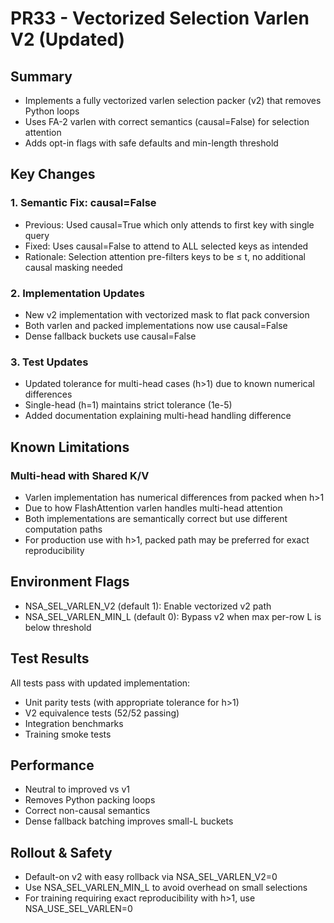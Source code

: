 # PR33 - Vectorized Selection Varlen V2 (Updated)

## Summary
- Implements a fully vectorized varlen selection packer (v2) that removes Python loops
- Uses FA-2 varlen with correct semantics (causal=False) for selection attention
- Adds opt-in flags with safe defaults and min-length threshold

## Key Changes

### 1. Semantic Fix: causal=False
- Previous: Used causal=True which only attends to first key with single query
- Fixed: Uses causal=False to attend to ALL selected keys as intended
- Rationale: Selection attention pre-filters keys to be ≤ t, no additional causal masking needed

### 2. Implementation Updates
- New v2 implementation with vectorized mask to flat pack conversion
- Both varlen and packed implementations now use causal=False
- Dense fallback buckets use causal=False

### 3. Test Updates
- Updated tolerance for multi-head cases (h>1) due to known numerical differences
- Single-head (h=1) maintains strict tolerance (1e-5)
- Added documentation explaining multi-head handling difference

## Known Limitations

### Multi-head with Shared K/V
- Varlen implementation has numerical differences from packed when h>1
- Due to how FlashAttention varlen handles multi-head attention
- Both implementations are semantically correct but use different computation paths
- For production use with h>1, packed path may be preferred for exact reproducibility

## Environment Flags
- NSA_SEL_VARLEN_V2 (default 1): Enable vectorized v2 path
- NSA_SEL_VARLEN_MIN_L (default 0): Bypass v2 when max per-row L is below threshold

## Test Results
All tests pass with updated implementation:
- Unit parity tests (with appropriate tolerance for h>1)
- V2 equivalence tests (52/52 passing)
- Integration benchmarks
- Training smoke tests

## Performance
- Neutral to improved vs v1
- Removes Python packing loops
- Correct non-causal semantics
- Dense fallback batching improves small-L buckets

## Rollout & Safety
- Default-on v2 with easy rollback via NSA_SEL_VARLEN_V2=0
- Use NSA_SEL_VARLEN_MIN_L to avoid overhead on small selections
- For training requiring exact reproducibility with h>1, use NSA_USE_SEL_VARLEN=0
